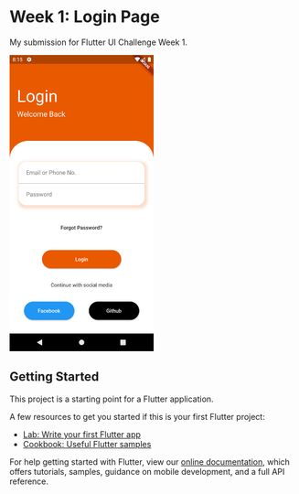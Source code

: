# Week 1: Login Page

My submission for Flutter UI Challenge Week 1.

<img src="https://github.com/thisis-dc4/week_1_login_page/blob/master/Submission.png" width=50%>

## Getting Started

This project is a starting point for a Flutter application.

A few resources to get you started if this is your first Flutter project:

- [Lab: Write your first Flutter app](https://flutter.dev/docs/get-started/codelab)
- [Cookbook: Useful Flutter samples](https://flutter.dev/docs/cookbook)

For help getting started with Flutter, view our
[online documentation](https://flutter.dev/docs), which offers tutorials,
samples, guidance on mobile development, and a full API reference.
